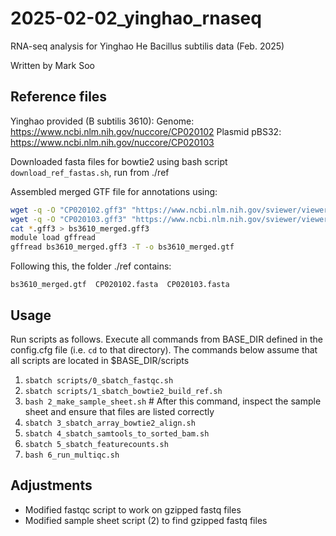 # 2025-02-02_yinghao_rnaseq
RNA-seq analysis for Yinghao He Bacillus subtilis data (Feb. 2025)

Written by Mark Soo

## Reference files

Yinghao provided (B subtilis 3610): 
Genome: https://www.ncbi.nlm.nih.gov/nuccore/CP020102
Plasmid pBS32: https://www.ncbi.nlm.nih.gov/nuccore/CP020103

Downloaded fasta files for bowtie2 using bash script `download_ref_fastas.sh`, run from ./ref 

Assembled merged GTF file for annotations using:
```bash
wget -q -O "CP020102.gff3" "https://www.ncbi.nlm.nih.gov/sviewer/viewer.cgi?db=nuccore&id=CP020102&report=gff3&retmode=text"
wget -q -O "CP020103.gff3" "https://www.ncbi.nlm.nih.gov/sviewer/viewer.cgi?db=nuccore&id=CP020103&report=gff3&retmode=text"
cat *.gff3 > bs3610_merged.gff3
module load gffread
gffread bs3610_merged.gff3 -T -o bs3610_merged.gtf
```

Following this, the folder ./ref contains:
```text
bs3610_merged.gtf  CP020102.fasta  CP020103.fasta
```

##  Usage
Run scripts as follows.  Execute all commands from BASE_DIR defined in the config.cfg file (i.e. `cd` to that directory).
The commands below assume that all scripts are located in $BASE_DIR/scripts

1. `sbatch scripts/0_sbatch_fastqc.sh`
2. `sbatch scripts/1_sbatch_bowtie2_build_ref.sh`
3. `bash 2_make_sample_sheet.sh`  # After this command, inspect the sample sheet and ensure that files are listed correctly
4. `sbatch 3_sbatch_array_bowtie2_align.sh`
5. `sbatch 4_sbatch_samtools_to_sorted_bam.sh`
6. `sbatch 5_sbatch_featurecounts.sh`
7. `bash 6_run_multiqc.sh`

## Adjustments

- Modified fastqc script to work on gzipped fastq files
- Modified sample sheet script (2) to find gzipped fastq files

